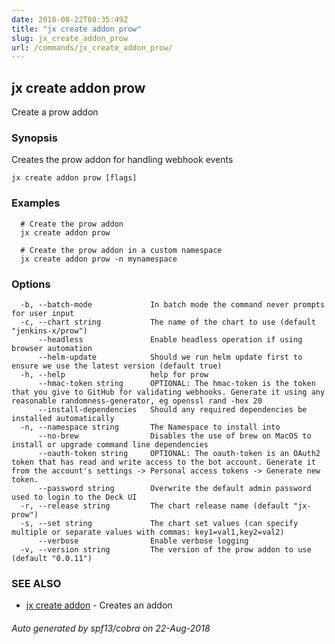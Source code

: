 ```yaml
---
date: 2018-08-22T08:35:49Z
title: "jx create addon prow"
slug: jx_create_addon_prow
url: /commands/jx_create_addon_prow/
---
```

## jx create addon prow

Create a prow addon

### Synopsis

Creates the prow addon for handling webhook events

```
jx create addon prow [flags]
```

### Examples

```
  # Create the prow addon
  jx create addon prow
  
  # Create the prow addon in a custom namespace
  jx create addon prow -n mynamespace
```

### Options

```
  -b, --batch-mode             In batch mode the command never prompts for user input
  -c, --chart string           The name of the chart to use (default "jenkins-x/prow")
      --headless               Enable headless operation if using browser automation
      --helm-update            Should we run helm update first to ensure we use the latest version (default true)
  -h, --help                   help for prow
      --hmac-token string      OPTIONAL: The hmac-token is the token that you give to GitHub for validating webhooks. Generate it using any reasonable randomness-generator, eg openssl rand -hex 20
      --install-dependencies   Should any required dependencies be installed automatically
  -n, --namespace string       The Namespace to install into
      --no-brew                Disables the use of brew on MacOS to install or upgrade command line dependencies
      --oauth-token string     OPTIONAL: The oauth-token is an OAuth2 token that has read and write access to the bot account. Generate it from the account's settings -> Personal access tokens -> Generate new token.
      --password string        Overwrite the default admin password used to login to the Deck UI
  -r, --release string         The chart release name (default "jx-prow")
  -s, --set string             The chart set values (can specify multiple or separate values with commas: key1=val1,key2=val2)
      --verbose                Enable verbose logging
  -v, --version string         The version of the prow addon to use (default "0.0.11")
```

### SEE ALSO

* [jx create addon](/commands/jx_create_addon/)	 - Creates an addon

###### Auto generated by spf13/cobra on 22-Aug-2018
